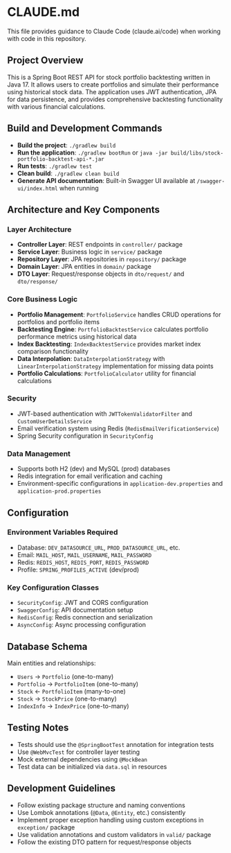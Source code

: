 # CLAUDE.md

This file provides guidance to Claude Code (claude.ai/code) when working with code in this repository.

## Project Overview

This is a Spring Boot REST API for stock portfolio backtesting written in Java 17. It allows users to create portfolios and simulate their performance using historical stock data. The application uses JWT authentication, JPA for data persistence, and provides comprehensive backtesting functionality with various financial calculations.

## Build and Development Commands

- **Build the project**: `./gradlew build`
- **Run the application**: `./gradlew bootRun` or `java -jar build/libs/stock-portfolio-backtest-api-*.jar`
- **Run tests**: `./gradlew test`
- **Clean build**: `./gradlew clean build`
- **Generate API documentation**: Built-in Swagger UI available at `/swagger-ui/index.html` when running

## Architecture and Key Components

### Layer Architecture
- **Controller Layer**: REST endpoints in `controller/` package
- **Service Layer**: Business logic in `service/` package  
- **Repository Layer**: JPA repositories in `repository/` package
- **Domain Layer**: JPA entities in `domain/` package
- **DTO Layer**: Request/response objects in `dto/request/` and `dto/response/`

### Core Business Logic
- **Portfolio Management**: `PortfolioService` handles CRUD operations for portfolios and portfolio items
- **Backtesting Engine**: `PortfolioBacktestService` calculates portfolio performance metrics using historical data
- **Index Backtesting**: `IndexBacktestService` provides market index comparison functionality
- **Data Interpolation**: `DataInterpolationStrategy` with `LinearInterpolationStrategy` implementation for missing data points
- **Portfolio Calculations**: `PortfolioCalculator` utility for financial calculations

### Security
- JWT-based authentication with `JWTTokenValidatorFilter` and `CustomUserDetailsService`
- Email verification system using Redis (`RedisEmailVerificationService`)
- Spring Security configuration in `SecurityConfig`

### Data Management
- Supports both H2 (dev) and MySQL (prod) databases
- Redis integration for email verification and caching
- Environment-specific configurations in `application-dev.properties` and `application-prod.properties`

## Configuration

### Environment Variables Required
- Database: `DEV_DATASOURCE_URL`, `PROD_DATASOURCE_URL`, etc.
- Email: `MAIL_HOST`, `MAIL_USERNAME`, `MAIL_PASSWORD`  
- Redis: `REDIS_HOST`, `REDIS_PORT`, `REDIS_PASSWORD`
- Profile: `SPRING_PROFILES_ACTIVE` (dev/prod)

### Key Configuration Classes
- `SecurityConfig`: JWT and CORS configuration
- `SwaggerConfig`: API documentation setup
- `RedisConfig`: Redis connection and serialization
- `AsyncConfig`: Async processing configuration

## Database Schema

Main entities and relationships:
- `Users` → `Portfolio` (one-to-many)
- `Portfolio` → `PortfolioItem` (one-to-many)
- `Stock` ← `PortfolioItem` (many-to-one)
- `Stock` → `StockPrice` (one-to-many)
- `IndexInfo` → `IndexPrice` (one-to-many)

## Testing Notes

- Tests should use the `@SpringBootTest` annotation for integration tests
- Use `@WebMvcTest` for controller layer testing
- Mock external dependencies using `@MockBean`
- Test data can be initialized via `data.sql` in resources

## Development Guidelines

- Follow existing package structure and naming conventions
- Use Lombok annotations (`@Data`, `@Entity`, etc.) consistently
- Implement proper exception handling using custom exceptions in `exception/` package
- Use validation annotations and custom validators in `valid/` package
- Follow the existing DTO pattern for request/response objects